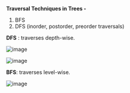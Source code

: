  **Traversal Techniques in Trees -**    
1. BFS  
2. DFS (inorder, postorder, preorder traversals)  
   
**DFS** : traverses depth-wise.   
   
![image](https://github.com/user-attachments/assets/e757ee62-e72f-46b6-b2bf-acf96e8da466)  

     
![image](https://github.com/user-attachments/assets/7cfbd9f1-a16c-40e0-9fc4-c76c11290151)  
  
**BFS**: traverses level-wise.  
     
![image](https://github.com/user-attachments/assets/8ee523ab-fd02-4056-9d7b-6b9d24f8ae0b)  

  
